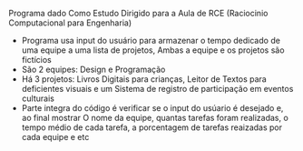 
Programa dado Como Estudo Dirigido para a Aula de RCE (Raciocinio Computacional para Engenharia)

- Programa usa input do usuário para armazenar o tempo dedicado de uma equipe a uma lista de projetos, Ambas a equipe e os projetos são fictícios
- São 2 equipes: Design e Programação
- Há 3 projetos: Livros Digitais para crianças, Leitor de Textos para deficientes visuais e um Sistema de registro de participação em eventos culturais
- Parte integra do código é verificar se o input do usúario é desejado e, ao final mostrar O nome da equipe, quantas tarefas foram realizadas, o tempo médio de cada tarefa, a porcentagem de tarefas reaizadas por cada equipe e etc
